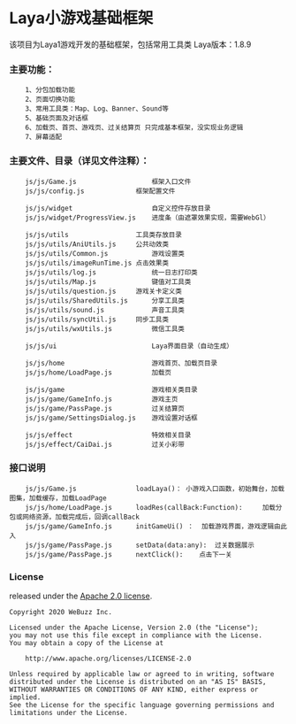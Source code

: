 # Laya小游戏基础框架

该项目为Laya1游戏开发的基础框架，包括常用工具类
Laya版本：1.8.9


### 主要功能： 
		1、分包加载功能 
		2、页面切换功能 
		3、常用工具类：Map、Log、Banner、Sound等 
		5、基础页面及对话框 
		6、加载页、首页、游戏页、过关结算页 只完成基本框架，没实现业务逻辑 
		7、屏幕适配
		
### 主要文件、目录（详见文件注释）：
		js/js/Game.js					框架入口文件
		js/js/config.js				框架配置文件
		
		js/js/widget					自定义控件存放目录
		js/js/widget/ProgressView.js	进度条（由遮罩效果实现，需要WebGl）
		
		js/js/utils					工具类存放目录
		js/js/utils/AniUtils.js		公共动效类
		js/js/utils/Common.js			游戏设置类
		js/js/utils/imageRunTime.js	点击效果类
		js/js/utils/log.js				统一日志打印类
		js/js/utils/Map.js				键值对工具类
		js/js/utils/question.js		游戏关卡定义类
		js/js/utils/SharedUtils.js		分享工具类
		js/js/utils/sound.js			声音工具类
		js/js/utils/syncUtil.js		同步工具类
		js/js/utils/wxUtils.js			微信工具类
		
		js/js/ui						Laya界面目录（自动生成）
		
		js/js/home						游戏首页、加载页目录
		js/js/home/LoadPage.js			加载页
		
		js/js/game						游戏相关类目录
		js/js/game/GameInfo.js			游戏主页
		js/js/game/PassPage.js			过关结算页
		js/js/game/SettingsDialog.js	游戏设置对话框
		
		js/js/effect					特效相关目录
		js/js/effect/CaiDai.js			过关小彩带
		
### 接口说明
		js/js/Game.js				loadLaya()：	小游戏入口函数，初始舞台，加载图集，加载缓存，加载LoadPage
		js/js/home/LoadPage.js		loadRes(callBack:Function):		加载分包或网络资源，加载完成后，回调callBack
		js/js/game/GameInfo.js		initGameUi() ：	加载游戏界面，游戏逻辑由此入
		js/js/game/PassPage.js		setData(data:any):	过关数据展示
		js/js/game/PassPage.js		nextClick():	点击下一关
		
### License
	
released under the [Apache 2.0 license](LICENSE).

```
Copyright 2020 WeBuzz Inc.

Licensed under the Apache License, Version 2.0 (the "License");
you may not use this file except in compliance with the License.
You may obtain a copy of the License at

    http://www.apache.org/licenses/LICENSE-2.0

Unless required by applicable law or agreed to in writing, software
distributed under the License is distributed on an "AS IS" BASIS,
WITHOUT WARRANTIES OR CONDITIONS OF ANY KIND, either express or implied.
See the License for the specific language governing permissions and
limitations under the License.
```